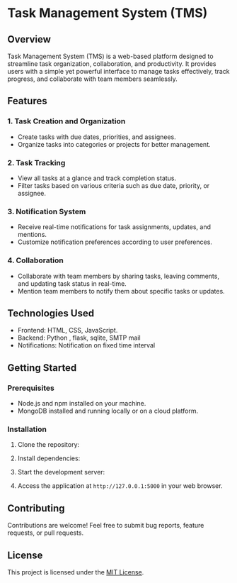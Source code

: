 # Task Management System (TMS)

## Overview

Task Management System (TMS) is a web-based platform designed to streamline task organization, collaboration, and productivity. It provides users with a simple yet powerful interface to manage tasks effectively, track progress, and collaborate with team members seamlessly.

## Features

### 1. Task Creation and Organization
- Create tasks with due dates, priorities, and assignees.
- Organize tasks into categories or projects for better management.

### 2. Task Tracking
- View all tasks at a glance and track completion status.
- Filter tasks based on various criteria such as due date, priority, or assignee.

### 3. Notification System
- Receive real-time notifications for task assignments, updates, and mentions.
- Customize notification preferences according to user preferences.

### 4. Collaboration
- Collaborate with team members by sharing tasks, leaving comments, and updating task status in real-time.
- Mention team members to notify them about specific tasks or updates.

## Technologies Used

- Frontend: HTML, CSS, JavaScript.
- Backend: Python , flask, sqlite, SMTP mail
- Notifications: Notification on fixed time interval

## Getting Started

### Prerequisites
- Node.js and npm installed on your machine.
- MongoDB installed and running locally or on a cloud platform.

### Installation
1. Clone the repository:

2. Install dependencies:

3. Start the development server:

4. Access the application at `http://127.0.0.1:5000` in your web browser.

## Contributing
Contributions are welcome! Feel free to submit bug reports, feature requests, or pull requests.

## License
This project is licensed under the [MIT License](LICENSE).
